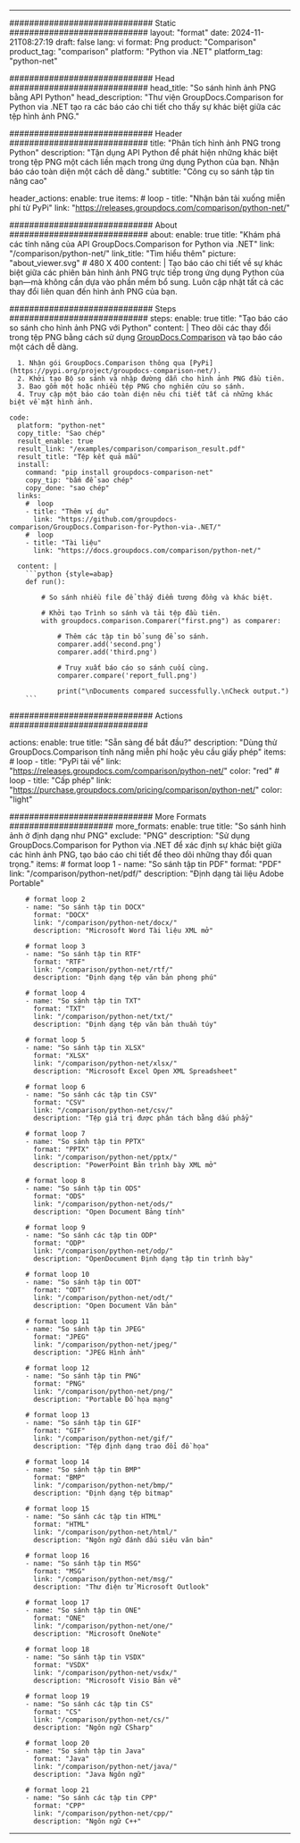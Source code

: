 
---
############################# Static ############################
layout: "format"
date:  2024-11-21T08:27:19
draft: false
lang: vi
format: Png
product: "Comparison"
product_tag: "comparison"
platform: "Python via .NET"
platform_tag: "python-net"

############################# Head ############################
head_title: "So sánh hình ảnh PNG bằng API Python"
head_description: "Thư viện GroupDocs.Comparison for Python via .NET tạo ra các báo cáo chi tiết cho thấy sự khác biệt giữa các tệp hình ảnh PNG."

############################# Header ############################
title: "Phân tích hình ảnh PNG trong Python" 
description: "Tận dụng API Python để phát hiện những khác biệt trong tệp PNG một cách liền mạch trong ứng dụng Python của bạn. Nhận báo cáo toàn diện một cách dễ dàng."
subtitle: "Công cụ so sánh tập tin nâng cao" 

header_actions:
  enable: true
  items:
    #  loop
    - title: "Nhận bản tải xuống miễn phí từ PyPi"
      link: "https://releases.groupdocs.com/comparison/python-net/"
      
############################# About ############################
about:
    enable: true
    title: "Khám phá các tính năng của API GroupDocs.Comparison for Python via .NET"
    link: "/comparison/python-net/"
    link_title: "Tìm hiểu thêm"
    picture: "about_viewer.svg" # 480 X 400
    content: |
       Tạo báo cáo chi tiết về sự khác biệt giữa các phiên bản hình ảnh PNG trực tiếp trong ứng dụng Python của bạn—mà không cần dựa vào phần mềm bổ sung. Luôn cập nhật tất cả các thay đổi liên quan đến hình ảnh PNG của bạn.

############################# Steps ############################
steps:
    enable: true
    title: "Tạo báo cáo so sánh cho hình ảnh PNG với Python"
    content: |
      Theo dõi các thay đổi trong tệp PNG bằng cách sử dụng [GroupDocs.Comparison](https://products.groupdocs.com/comparison/python-net/) và tạo báo cáo một cách dễ dàng.
      
      1. Nhận gói GroupDocs.Comparison thông qua [PyPi](https://pypi.org/project/groupdocs-comparison-net/).
      2. Khởi tạo Bộ so sánh và nhập đường dẫn cho hình ảnh PNG đầu tiên.
      3. Bao gồm một hoặc nhiều tệp PNG cho nghiên cứu so sánh.
      4. Truy cập một báo cáo toàn diện nêu chi tiết tất cả những khác biệt về mặt hình ảnh.
   
    code:
      platform: "python-net"
      copy_title: "Sao chép"
      result_enable: true
      result_link: "/examples/comparison/comparison_result.pdf"
      result_title: "Tệp kết quả mẫu"
      install:
        command: "pip install groupdocs-comparison-net"
        copy_tip: "bấm để sao chép"
        copy_done: "sao chép"
      links:
        #  loop
        - title: "Thêm ví dụ"
          link: "https://github.com/groupdocs-comparison/GroupDocs.Comparison-for-Python-via-.NET/"
        #  loop
        - title: "Tài liệu"
          link: "https://docs.groupdocs.com/comparison/python-net/"
          
      content: |
        ```python {style=abap}
        def run():

            # So sánh nhiều file để thấy điểm tương đồng và khác biệt.

            # Khởi tạo Trình so sánh và tải tệp đầu tiên.
            with groupdocs.comparison.Comparer("first.png") as comparer:

                # Thêm các tập tin bổ sung để so sánh.
                comparer.add('second.png')
                comparer.add('third.png')

                # Truy xuất báo cáo so sánh cuối cùng.
                comparer.compare('report_full.png')

                print("\nDocuments compared successfully.\nCheck output.")
        ```            

############################# Actions ############################

actions:
  enable: true
  title: "Sẵn sàng để bắt đầu?"
  description: "Dùng thử GroupDocs.Comparison tính năng miễn phí hoặc yêu cầu giấy phép"
  items:
    #  loop
    - title: "PyPi tải về"
      link: "https://releases.groupdocs.com/comparison/python-net/"
      color: "red"
        #  loop
    - title: "Cấp phép"
      link: "https://purchase.groupdocs.com/pricing/comparison/python-net/"
      color: "light"


############################# More Formats #####################
more_formats:
    enable: true
    title: "So sánh hình ảnh ở định dạng như PNG"
    exclude: "PNG"
    description: "Sử dụng GroupDocs.Comparison for Python via .NET để xác định sự khác biệt giữa các hình ảnh PNG, tạo báo cáo chi tiết để theo dõi những thay đổi quan trọng."
    items: 
        # format loop 1
        - name: "So sánh tập tin PDF"
          format: "PDF"
          link: "/comparison/python-net/pdf/"
          description: "Định dạng tài liệu Adobe Portable"

        # format loop 2
        - name: "So sánh tập tin DOCX"
          format: "DOCX"
          link: "/comparison/python-net/docx/"
          description: "Microsoft Word Tài liệu XML mở"

        # format loop 3
        - name: "So sánh tập tin RTF"
          format: "RTF"
          link: "/comparison/python-net/rtf/"
          description: "Định dạng tệp văn bản phong phú"

        # format loop 4
        - name: "So sánh tập tin TXT"
          format: "TXT"
          link: "/comparison/python-net/txt/"
          description: "Định dạng tệp văn bản thuần túy"

        # format loop 5
        - name: "So sánh tập tin XLSX"
          format: "XLSX"
          link: "/comparison/python-net/xlsx/"
          description: "Microsoft Excel Open XML Spreadsheet"

        # format loop 6
        - name: "So sánh các tập tin CSV"
          format: "CSV"
          link: "/comparison/python-net/csv/"
          description: "Tệp giá trị được phân tách bằng dấu phẩy"

        # format loop 7
        - name: "So sánh tập tin PPTX"
          format: "PPTX"
          link: "/comparison/python-net/pptx/"
          description: "PowerPoint Bản trình bày XML mở"

        # format loop 8
        - name: "So sánh tập tin ODS"
          format: "ODS"
          link: "/comparison/python-net/ods/"
          description: "Open Document Bảng tính"

        # format loop 9
        - name: "So sánh các tập tin ODP"
          format: "ODP"
          link: "/comparison/python-net/odp/"
          description: "OpenDocument Định dạng tập tin trình bày"

        # format loop 10
        - name: "So sánh tập tin ODT"
          format: "ODT"
          link: "/comparison/python-net/odt/"
          description: "Open Document Văn bản"

        # format loop 11
        - name: "So sánh tập tin JPEG"
          format: "JPEG"
          link: "/comparison/python-net/jpeg/"
          description: "JPEG Hình ảnh"

        # format loop 12
        - name: "So sánh tập tin PNG"
          format: "PNG"
          link: "/comparison/python-net/png/"
          description: "Portable Đồ họa mạng"

        # format loop 13
        - name: "So sánh tập tin GIF"
          format: "GIF"
          link: "/comparison/python-net/gif/"
          description: "Tệp định dạng trao đổi đồ họa"

        # format loop 14
        - name: "So sánh tập tin BMP"
          format: "BMP"
          link: "/comparison/python-net/bmp/"
          description: "Định dạng tệp bitmap"

        # format loop 15
        - name: "So sánh các tập tin HTML"
          format: "HTML"
          link: "/comparison/python-net/html/"
          description: "Ngôn ngữ đánh dấu siêu văn bản"

        # format loop 16
        - name: "So sánh tập tin MSG"
          format: "MSG"
          link: "/comparison/python-net/msg/"
          description: "Thư điện tử Microsoft Outlook"

        # format loop 17
        - name: "So sánh tập tin ONE"
          format: "ONE"
          link: "/comparison/python-net/one/"
          description: "Microsoft OneNote"

        # format loop 18
        - name: "So sánh tập tin VSDX"
          format: "VSDX"
          link: "/comparison/python-net/vsdx/"
          description: "Microsoft Visio Bản vẽ"

        # format loop 19
        - name: "So sánh các tập tin CS"
          format: "CS"
          link: "/comparison/python-net/cs/"
          description: "Ngôn ngữ CSharp"

        # format loop 20
        - name: "So sánh tập tin Java"
          format: "Java"
          link: "/comparison/python-net/java/"
          description: "Java Ngôn ngữ"
          
        # format loop 21
        - name: "So sánh các tập tin CPP"
          format: "CPP"
          link: "/comparison/python-net/cpp/"
          description: "Ngôn ngữ C++"
---